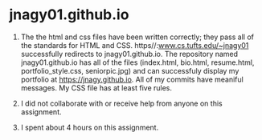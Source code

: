 # jnagy01.github.io

1. The the html and css files have been written correctly; they pass all of the standards for HTML and CSS.
https//:www.cs.tufts.edu/~jnagy01 successfully redirects to jnagy01.github.io.
The repository named jnagy01.github.io has all of the files (index.html, bio.html, resume.html, portfolio_style.css, seniorpic.jpg) and can successfuly display my portfolio at https://jnagy.github.io.
All of my commits have meaniful messages.
My CSS file has at least five rules.

2. I did not collaborate with or receive help from anyone on this assignment.

3. I spent about 4 hours on this assignment.
